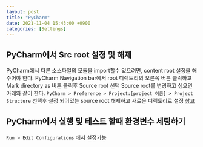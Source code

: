 ```yaml
---
layout: post
title: "PyCharm"
date: 2021-11-04 15:43:00 +0900
categories: [Settings]
---
```


## PyCharm에서 Src root 설정 및 해제
PyCharm에서 다른 소스파일의 모듈을 import할수 있으려면, content root 설정을 해주어야 한다. PyCharm Navigation bar에서 root 디렉토리의 오른쪽 버튼 클릭하고 Mark directory as 버튼 클릭후 Source root 선택
Source root를 변경하고 싶으면 아래와 같이 한다.
`PyCharm > Preference > Project:[project 이름] > Project Structure` 선택후 설정 되어있는 source root 해제하고 새로운 디렉토리로 설정
[참고](https://www.jetbrains.com/help/pycharm/configuring-project-structure.html)

## PyCharm에서 실행 및 테스트 할때 환경변수 세팅하기
`Run > Edit Configurations` 에서 설정가능